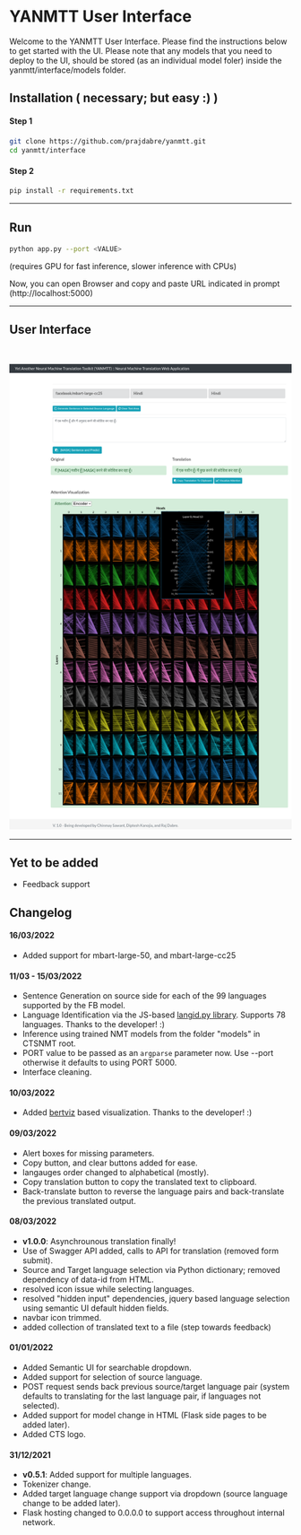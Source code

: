 # YANMTT User Interface 

Welcome to the YANMTT User Interface. Please find the instructions below to get started with the UI.
Please note that any models that you need to deploy to the UI, should be stored (as an individual model foler) inside the yanmtt/interface/models folder.
## Installation ( necessary; but easy :) )

#### Step 1
```bash
git clone https://github.com/prajdabre/yanmtt.git
cd yanmtt/interface
```
#### Step 2
```bash
pip install -r requirements.txt
```
<hr/>

## Run
```bash
python app.py --port <VALUE>
```
(requires GPU for fast inference, slower inference with CPUs)

Now, you can open Browser and copy and paste URL indicated in prompt (http://localhost:5000)

<hr/>

## User Interface

<br/>

![alt text](./screen.png?raw=true "User Interface")

<hr/>

## Yet to be added

- Feedback support

## Changelog

#### 16/03/2022
 - Added support for mbart-large-50, and mbart-large-cc25
#### 11/03 - 15/03/2022
 - Sentence Generation on source side for each of the 99 languages supported by the FB model.
 - Language Identification via the JS-based [langid.py library](https://github.com/saffsd/langid.js). Supports 78 languages. Thanks to the developer! :)
 - Inference using trained NMT models from the folder "models" in CTSNMT root. 
 - PORT value to be passed as an `argparse` parameter now. Use --port <VALUE> otherwise it defaults to using PORT 5000.
 - Interface cleaning.

#### 10/03/2022
- Added [bertviz](https://github.com/jessevig/bertviz) based visualization. Thanks to the developer! :)

#### 09/03/2022
- Alert boxes for missing parameters.
- Copy button, and clear buttons added for ease.
- langauges order changed to alphabetical (mostly).
- Copy translation button to copy the translated text to clipboard.
- Back-translate button to reverse the language pairs and back-translate the previous translated output.

#### 08/03/2022
- **v1.0.0**: Asynchrounous translation finally!
- Use of Swagger API added, calls to API for translation (removed form submit).
- Source and Target language selection via Python dictionary; removed dependency of data-id from HTML. 
- resolved icon issue while selecting languages.
- resolved "hidden input" dependencies, jquery based language selection using semantic UI default hidden fields.
- navbar icon trimmed.
- added collection of translated text to a file (step towards feedback)

#### 01/01/2022
- Added Semantic UI for searchable dropdown.
- Added support for selection of source language.
- POST request sends back previous source/target language pair (system defaults to translating for the last language pair, if languages not selected).
- Added support for model change in HTML (Flask side pages to be added later).
- Added CTS logo.

#### 31/12/2021
- **v0.5.1**: Added support for multiple languages.
- Tokenizer change.
- Added target language change support via dropdown (source language change to be added later).
- Flask hosting changed to 0.0.0.0 to support access throughout internal network.